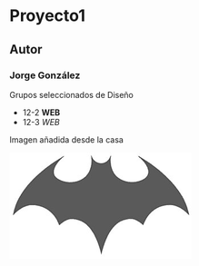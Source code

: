 # Proyecto1

## Autor

### Jorge González 

Grupos seleccionados de Diseño

- 12-2 **WEB**
- 12-3 *WEB*

Imagen añadida desde la casa

![Logo Batman](imagenes/Batman_logo.jpg)


